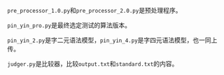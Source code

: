 `pre_processor_1.0.py`和`pre_processor_2.0.py`是预处理程序。

`pin_yin_pro.py`是最终选定测试的算法版本。

`pin_yin_2.py`是字二元语法模型，`pin_yin_4.py`是字四元语法模型，也一同上传。

`judger.py`是比较器，比较`output.txt`和`standard.txt`的内容。